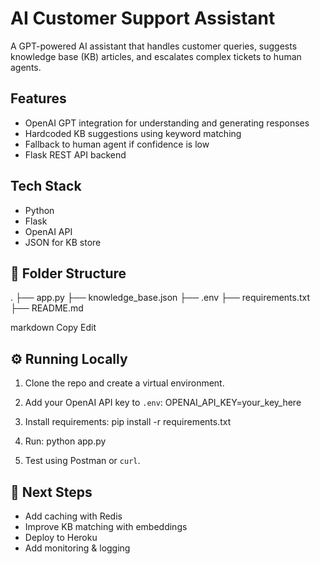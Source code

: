 # AI Customer Support Assistant

A GPT-powered AI assistant that handles customer queries, suggests knowledge base (KB) articles, and escalates complex tickets to human agents.

##  Features
- OpenAI GPT integration for understanding and generating responses
- Hardcoded KB suggestions using keyword matching
- Fallback to human agent if confidence is low
- Flask REST API backend

##  Tech Stack
- Python
- Flask
- OpenAI API
- JSON for KB store

## 📂 Folder Structure
.
├── app.py
├── knowledge_base.json
├── .env
├── requirements.txt
├── README.md

markdown
Copy
Edit

## ⚙️ Running Locally
1. Clone the repo and create a virtual environment.
2. Add your OpenAI API key to `.env`:
OPENAI_API_KEY=your_key_here

3. Install requirements:
pip install -r requirements.txt


4. Run:
python app.py


5. Test using Postman or `curl`.

## 📌 Next Steps
- Add caching with Redis
- Improve KB matching with embeddings
- Deploy to Heroku
- Add monitoring & logging
